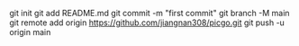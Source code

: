 git init
git add README.md
git commit -m "first commit"
git branch -M main
git remote add origin https://github.com/jiangnan308/picgo.git
git push -u origin main
